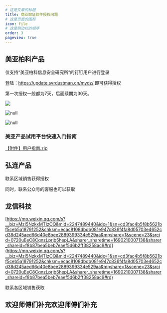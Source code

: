 ```yaml
---
# 这是文章的标题
title: 商业取证软件授权问题
# 这是页面的图标
icon: file
# 这是侧边栏的顺序
order: 3
pageview: true
---
```


## 美亚柏科产品

仅支持“美亚柏科信息安全研究所”的钉钉用户进行登录

登陆：https://update.svrdustman.cn/mydz/ 即可获得授权

第一次授权一般都为7天，后面续期为30天。

![](https://bu.dusays.com/2023/07/25/64bfdd36702b1.png)

![null](https://bu.dusays.com/2023/07/25/64bfdd44d791c.png)

![null](https://bu.dusays.com/2023/07/25/64bfdd4c03279.png)

### 美亚产品试用平台快速入门指南

[【附件】用户指南.zip](https://cowtransfer.com/s/796564695ca141)

## 弘连产品

联系区域销售获得授权

同时，联系公众号的客服也可以获取

## 龙信科技

[https://mp.weixin.qq.com/s?__biz=MzI5NzkxMTIzOQ&mid=2247489440&idx=1&sn=cd3fac4b5f8b5621bf5ceb5a18791252&chksm=ecac8108dbdb081e947c836f4fa8d05703e4652cd38d245aed66d40e8bee2889399334e529aa&mpshare=1&scene=23&srcid=0720uEeC8CqnzLprjb5hepLA&sharer_sharetime=1690210007138&sharer_shareid=f8b87bea5beb7eaef5d6b2ff38258ac9#rd](https://mp.weixin.qq.com/s?__biz=MzI5NzkxMTIzOQ&mid=2247489440&idx=1&sn=cd3fac4b5f8b5621bf5ceb5a18791252&chksm=ecac8108dbdb081e947c836f4fa8d05703e4652cd38d245aed66d40e8bee2889399334e529aa&mpshare=1&scene=23&srcid=0720uEeC8CqnzLprjb5hepLA&sharer_sharetime=1690210007138&sharer_shareid=f8b87bea5beb7eaef5d6b2ff38258ac9#rd)

联系各区域销售获取

## 欢迎师傅们补充欢迎师傅们补充